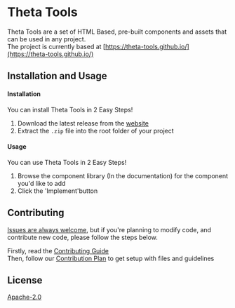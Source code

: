 # Theta Tools

Theta Tools are a set of HTML Based, pre-built components and assets that can be used in any project.  
The project is currently based at [https://theta-tools.github.io/](https://theta-tools.github.io/)

## Installation and Usage
#### Installation
You can install Theta Tools in 2 Easy Steps!
1. Download the latest release from the [website](https://theta-tools.github.io/releases)
2. Extract the `.zip` file into the root folder of your project

#### Usage
You can use Theta Tools in 2 Easy Steps!
1. Browse the component library (In the documentation) for the component you'd like to add
2. Click the 'Implement'button

## Contributing
[Issues are always welcome](https://github.com/theta-tools/theta-tools.github.io/issues/new/choose), but if you're planning to modify code, and contribute new code, please follow the steps below.  
  
Firstly, read the [Contributing Guide](https://theta-tools.github.io/contributing)  
Then, follow our [Contribution Plan](https://theta-tools.github.io/contributing/plan) to get setup with files and guidelines

## License
[Apache-2.0](https://choosealicense.com/licenses/apache-2.0/)